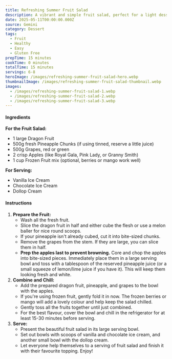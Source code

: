 ```yaml
---
title: Refreshing Summer Fruit Salad
description: A vibrant and simple fruit salad, perfect for a light dessert after a hearty meal. This flexible recipe combines tropical dragon fruit and pineapple with classic apples and grapes, served alongside your choice of cream or ice cream.
date: 2025-05-11T00:00:00.000Z
source: Gemini
category: Dessert
tags:
  - Fruit
  - Healthy
  - Easy
  - Gluten Free
prepTime: 15 minutes
cookTime: 0 minutes
totalTime: 15 minutes
servings: 6-8
heroImage: /images/refreshing-summer-fruit-salad-hero.webp
thumbnailImage: /images/refreshing-summer-fruit-salad-thumbnail.webp
images:
  - /images/refreshing-summer-fruit-salad-1.webp
  - /images/refreshing-summer-fruit-salad-2.webp
  - /images/refreshing-summer-fruit-salad-3.webp
---
```


#### **Ingredients**

**For the Fruit Salad:**

* 1 large Dragon Fruit
* 500g fresh Pineapple Chunks (if using tinned, reserve a little juice)
* 500g Grapes, red or green
* 2 crisp Apples (like Royal Gala, Pink Lady, or Granny Smith)
* 1 cup Frozen Fruit mix (optional, berries or mango work well)

**For Serving:**

* Vanilla Ice Cream
* Chocolate Ice Cream
* Dollop Cream

#### **Instructions**

1. **Prepare the Fruit:**
   * Wash all the fresh fruit.
   * Slice the dragon fruit in half and either cube the flesh or use a melon baller for nice round scoops.
   * If your pineapple isn't already cubed, cut it into bite-sized chunks.
   * Remove the grapes from the stem. If they are large, you can slice them in half.
   * **Prep the apples last to prevent browning.** Core and chop the apples into bite-sized pieces. Immediately place them in a large serving bowl and toss with a tablespoon of the reserved pineapple juice (or a small squeeze of lemon/lime juice if you have it). This will keep them looking fresh and white.
2. **Combine and Chill:**
   * Add the prepared dragon fruit, pineapple, and grapes to the bowl with the apples.
   * If you're using frozen fruit, gently fold it in now. The frozen berries or mango will add a lovely colour and help keep the salad chilled.
   * Gently toss all the fruits together until just combined.
   * For the best flavour, cover the bowl and chill in the refrigerator for at least 15-30 minutes before serving.
3. **Serve:**
   * Present the beautiful fruit salad in its large serving bowl.
   * Set out bowls with scoops of vanilla and chocolate ice cream, and another small bowl with the dollop cream.
   * Let everyone help themselves to a serving of fruit salad and finish it with their favourite topping. Enjoy!